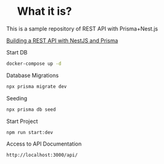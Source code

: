 # 　What it is?

This is a sample repository of REST API with Prisma+Nest.js

[Building a REST API with NestJS and Prisma](https://www.prisma.io/blog/nestjs-prisma-rest-api-7D056s1BmOL0)

Start DB

```sh
docker-compose up -d
```

Database Migrations

```sh
npx prisma migrate dev
```

Seeding

```sh
npx prisma db seed
```

Start Project

```sh
npm run start:dev
```

Access to API Documentation

```sh
http://localhost:3000/api/
```
